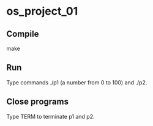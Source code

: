 # os_project_01
## 


## Compile
make

## Run
Type commands ./p1 (a number from 0 to 100) and ./p2.

## Close programs
Type TERM to terminate p1 and p2.
